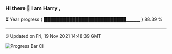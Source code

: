 ### Hi there 👋 I am Harry , 

⏳ Year progress { ██████████████████████████▁▁▁▁ } 88.39 %

---

⏰ Updated on Fri, 19 Nov 2021 14:48:39 GMT

![Progress Bar CI](https://github.com/duykhang68/duykhang68/workflows/Progress%20Bar%20CI/badge.svg)
